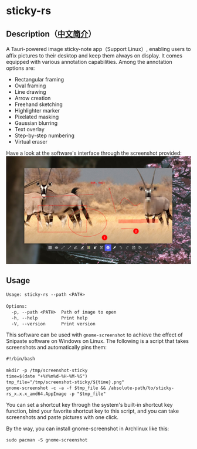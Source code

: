 # sticky-rs

## Description（[中文简介](./README-CN.md)）
A Tauri-powered image sticky-note app（Support Linux）, enabling users to affix pictures to their desktop and keep them always on display. It comes equipped with various annotation capabilities.
Among the annotation options are:

- Rectangular framing
- Oval framing
- Line drawing
- Arrow creation
- Freehand sketching
- Highlighter marker
- Pixelated masking
- Gaussian blurring
- Text overlay
- Step-by-step numbering
- Virtual eraser

Have a look at the software's interface through the screenshot provided:
![UI截图](screenshot/ui.png)

## Usage

```shell
Usage: sticky-rs --path <PATH>

Options:
  -p, --path <PATH>  Path of image to open
  -h, --help         Print help
  -V, --version      Print version
```

This software can be used with `gnome-screenshot` to achieve the effect of Snipaste software on Windows on Linux. The following is a script that takes screenshots and automatically pins them:
```shell
#!/bin/bash

mkdir -p /tmp/screenshot-sticky
time=$(date "+%Y%m%d-%H-%M-%S")
tmp_file="/tmp/screenshot-sticky/${time}.png"
gnome-screenshot -c -a -f $tmp_file && /absolute-path/to/sticky-rs_x.x.x_amd64.AppImage -p "$tmp_file"
```
You can set a shortcut key through the system's built-in shortcut key function, bind your favorite shortcut key to this script, and you can take screenshots and paste pictures with one click.

By the way, you can install gnome-screenshot in Archlinux like this:
```shell
sudo pacman -S gnome-screenshot
```